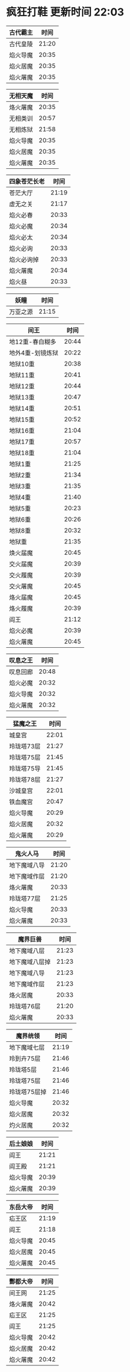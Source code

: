 # 疯狂打鞋 更新时间 22:03

| 古代霸主   | 时间    |
|--------|-------|
| 古代皇陵 | 21:20 |
| 焰火导魔 | 20:35 |
| 焰火居魔 | 20:35 |
| 焰火屠魔 | 20:35 |

| 无相天魔   | 时间    |
|--------|-------|
| 烙火屠魔 | 20:35 |
| 无相类训 | 20:57 |
| 无相炼狱 | 21:58 |
| 焰火导魔 | 20:35 |
| 焰火居魔 | 20:35 |
| 焰火屠魔 | 20:35 |

| 四象苍茫长老   | 时间    |
|--------|-------|
| 苍茫大厅 | 21:19 |
| 虚无之关 | 21:17 |
| 焰火必春 | 20:33 |
| 焰火必魔 | 20:34 |
| 焰火必太 | 20:34 |
| 焰火必询 | 20:33 |
| 焰火必询掉 | 20:33 |
| 焰火屠魔 | 20:34 |
| 焰火昼 | 20:33 |

| 妖瞳   | 时间    |
|--------|-------|
| 万亚之源 | 21:15 |

| 间王   | 时间    |
|--------|-------|
| 地12重-春白糊多 | 20:44 |
| 地外4重-划镜炼狱 | 20:22 |
| 地狱10重 | 20:38 |
| 地狱11重 | 20:41 |
| 地狱12重 | 20:44 |
| 地狱13重 | 20:47 |
| 地狱14重 | 20:51 |
| 地狱15重 | 20:52 |
| 地狱16重 | 21:04 |
| 地狱17重 | 20:57 |
| 地狱18重 | 21:04 |
| 地狱1重 | 21:25 |
| 地狱2重 | 21:34 |
| 地狱3重 | 21:35 |
| 地狱4重 | 21:40 |
| 地狱5重 | 20:23 |
| 地狱6重 | 20:26 |
| 地狱8重 | 20:32 |
| 地狱重 | 21:35 |
| 焕火届魔 | 20:45 |
| 交火届魔 | 20:39 |
| 交火履魔 | 20:39 |
| 交火屠魔 | 20:45 |
| 烙火届魔 | 20:45 |
| 烙火履魔 | 20:39 |
| 阎王 | 21:12 |
| 焰火必魔 | 20:39 |
| 焰火屠魔 | 20:45 |

| 叹息之王   | 时间    |
|--------|-------|
| 叹息回廊 | 20:48 |
| 焰火必魔 | 20:32 |
| 焰火导魔 | 20:32 |
| 焰火屠魔 | 20:32 |

| 猛魔之王   | 时间    |
|--------|-------|
| 城皇宫 | 22:01 |
| 玲珑塔73层 | 21:27 |
| 玲珑塔75层 | 21:45 |
| 玲珑塔75导 | 21:45 |
| 玲珑塔78层 | 21:27 |
| 沙城皇宫 | 22:01 |
| 铁血魔宫 | 20:47 |
| 焰火导魔 | 20:29 |
| 焰火居魔 | 20:32 |
| 焰火屠魔 | 20:29 |

| 鬼火人马   | 时间    |
|--------|-------|
| 地下魔域八导 | 21:20 |
| 地下魔域作层 | 21:20 |
| 烙火屠魔 | 20:33 |
| 玲珑塔77层 | 21:25 |
| 焰火导魔 | 20:33 |
| 焰火屠魔 | 20:33 |

| 魔界巨兽   | 时间    |
|--------|-------|
| 地下魔域八层 | 21:23 |
| 地下魔域八层掉 | 21:23 |
| 地下魔域八导 | 21:23 |
| 地下魔域作层 | 21:23 |
| 烙火居魔 | 20:33 |
| 玲珑塔76层 | 21:20 |
| 焰火屠魔 | 20:33 |

| 魔界统领   | 时间    |
|--------|-------|
| 地下魔域七层 | 21:19 |
| 玲到卉75层 | 21:46 |
| 玲珑塔5层 | 21:46 |
| 玲珑塔75层 | 21:46 |
| 玲珑塔75层掉 | 21:46 |
| 焰火导魔 | 20:32 |
| 焰火居魔 | 20:32 |
| 灼火居魔 | 20:32 |

| 后土娘娘   | 时间    |
|--------|-------|
| 阎王 | 21:21 |
| 阎王殿 | 21:21 |
| 焰火导魔 | 20:39 |
| 焰火屠魔 | 20:39 |

| 东岳大帝   | 时间    |
|--------|-------|
| 疝王区 | 21:19 |
| 阎王 | 21:18 |
| 焰火导魔 | 20:45 |
| 焰火居魔 | 20:45 |
| 焰火屠魔 | 20:45 |

| 酆都大帝   | 时间    |
|--------|-------|
| 间王网 | 21:25 |
| 烙火屠魔 | 20:42 |
| 疝王区 | 21:25 |
| 阎王 | 21:25 |
| 焰火导魔 | 20:42 |
| 焰火居魔 | 20:42 |
| 焰火屠魔 | 20:42 |